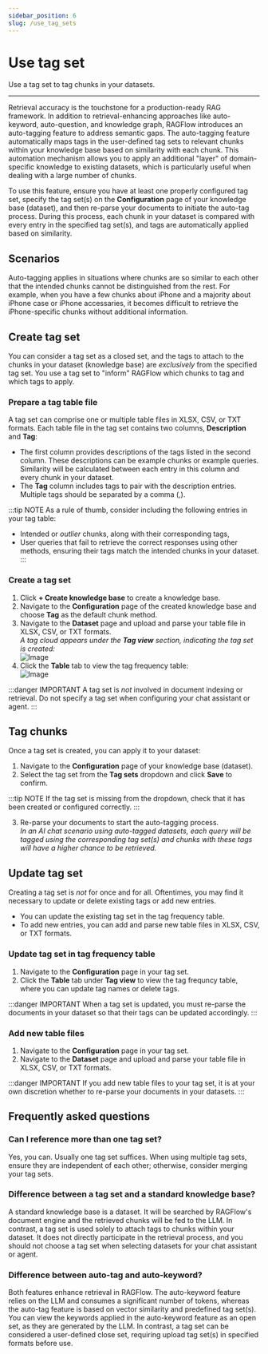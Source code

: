 ```yaml
---
sidebar_position: 6
slug: /use_tag_sets
---
```


# Use tag set

Use a tag set to tag chunks in your datasets.

---

Retrieval accuracy is the touchstone for a production-ready RAG framework. In addition to retrieval-enhancing approaches like auto-keyword, auto-question, and knowledge graph, RAGFlow introduces an auto-tagging feature to address semantic gaps. The auto-tagging feature automatically maps tags in the user-defined tag sets to relevant chunks within your knowledge base based on similarity with each chunk. This automation mechanism allows you to apply an additional "layer" of domain-specific knowledge to existing datasets, which is particularly useful when dealing with a large number of chunks.

To use this feature, ensure you have at least one properly configured tag set, specify the tag set(s) on the **Configuration** page of your knowledge base (dataset), and then re-parse your documents to initiate the auto-tag process. During this process, each chunk in your dataset is compared with every entry in the specified tag set(s), and tags are automatically applied based on similarity.

## Scenarios

Auto-tagging applies in situations where chunks are so similar to each other that the intended chunks cannot be distinguished from the rest. For example, when you have a few chunks about iPhone and a majority about iPhone case or iPhone accessaries, it becomes difficult to retrieve the iPhone-specific chunks without additional information.

## Create tag set

You can consider a tag set as a closed set, and the tags to attach to the chunks in your dataset (knowledge base) are *exclusively* from the specified tag set. You use a tag set to "inform" RAGFlow which chunks to tag and which tags to apply.

### Prepare a tag table file

A tag set can comprise one or multiple table files in XLSX, CSV, or TXT formats. Each table file in the tag set contains two columns, **Description** and **Tag**:

- The first column provides descriptions of the tags listed in the second column. These descriptions can be example chunks or example queries. Similarity will be calculated between each entry in this column and every chunk in your dataset.
- The **Tag** column includes tags to pair with the description entries. Multiple tags should be separated by a comma (,).

:::tip NOTE
As a rule of thumb, consider including the following entries in your tag table:

- Intended or *outlier* chunks, along with their corresponding tags,
- User queries that fail to retrieve the correct responses using other methods, ensuring their tags match the intended chunks in your dataset.
:::

### Create a tag set

1. Click **+ Create knowledge base** to create a knowledge base.
2. Navigate to the **Configuration** page of the created knowledge base and choose **Tag** as the default chunk method.
3. Navigate to the **Dataset** page and upload and parse your table file in XLSX, CSV, or TXT formats.  
   _A tag cloud appears under the **Tag view** section, indicating the tag set is created:_  
   ![Image](https://github.com/user-attachments/assets/abefbcbf-c130-4abe-95e1-267b0d2a0505)
4. Click the **Table** tab to view the tag frequency table:  
   ![Image](https://github.com/user-attachments/assets/af91d10c-5ea5-491f-ab21-3803d5ebf59f)

:::danger IMPORTANT
A tag set is *not* involved in document indexing or retrieval. Do not specify a tag set when configuring your chat assistant or agent.
:::

## Tag chunks

Once a tag set is created, you can apply it to your dataset:

1. Navigate to the **Configuration** page of your knowledge base (dataset).
2. Select the tag set from the **Tag sets** dropdown and click **Save** to confirm.

:::tip NOTE
If the tag set is missing from the dropdown, check that it has been created or configured correctly.
:::

3. Re-parse your documents to start the auto-tagging process.  
   _In an AI chat scenario using auto-tagged datasets, each query will be tagged using the corresponding tag set(s) and chunks with these tags will have a higher chance to be retrieved._

## Update tag set

Creating a tag set is *not* for once and for all. Oftentimes, you may find it necessary to update or delete existing tags or add new entries. 

- You can update the existing tag set in the tag frequency table.
- To add new entries, you can add and parse new table files in XLSX, CSV, or TXT formats.

### Update tag set in tag frequency table

1. Navigate to the **Configuration** page in your tag set.
2. Click the **Table** tab under **Tag view** to view the tag frequncy table, where you can update tag names or delete tags.

:::danger IMPORTANT
When a tag set is updated, you must re-parse the documents in your dataset so that their tags can be updated accordingly.
:::

### Add new table files

1. Navigate to the **Configuration** page in your tag set.
2. Navigate to the **Dataset** page and upload and parse your table file in XLSX, CSV, or TXT formats.

:::danger IMPORTANT
If you add new table files to your tag set, it is at your own discretion whether to re-parse your documents in your datasets.
:::

## Frequently asked questions

### Can I reference more than one tag set?

Yes, you can. Usually one tag set suffices. When using multiple tag sets, ensure they are independent of each other; otherwise, consider merging your tag sets.

### Difference between a tag set and a standard knowledge base?

A standard knowledge base is a dataset. It will be searched by RAGFlow's document engine and the retrieved chunks will be fed to the LLM. In contrast, a tag set is used solely to attach tags to chunks within your dataset. It does not directly participate in the retrieval process, and you should not choose a tag set when selecting datasets for your chat assistant or agent.

### Difference between auto-tag and auto-keyword?

Both features enhance retrieval in RAGFlow. The auto-keyword feature relies on the LLM and consumes a significant number of tokens, whereas the auto-tag feature is based on vector similarity and predefined tag set(s). You can view the keywords applied in the auto-keyword feature as an open set, as they are generated by the LLM. In contrast, a tag set can be considered a user-defined close set, requiring upload tag set(s) in specified formats before use.
